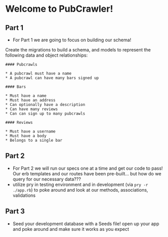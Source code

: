 # Welcome to PubCrawler!

## Part 1
  * For Part 1 we are going to focus on building our schema!

  Create the migrations to build a schema, and models to represent the following data and object relationships:

    #### Pubcrawls

    * A pubcrawl must have a name
    * A pubcrawl can have many bars signed up

    #### Bars

    * Must have a name
    * Must have an address
    * Can optionally have a description
    * Can have many reviews
    * Can can sign up to many pubcrawls

    #### Reviews

    * Must have a username
    * Must have a body
    * Belongs to a single bar

## Part 2
  * For Part 2 we will run our specs one at a time and get our code to pass!  Our erb templates and our routes have been pre-built... but how do we query for our necessary data???
  * utilize pry in testing environment and in development (via `pry -r ./app.rb`) to poke around and look at our methods, associations, validations

## Part 3
  * Seed your development database with a Seeds file!  open up your app and poke around and make sure it works as you expect
